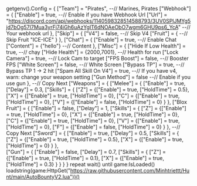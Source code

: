 getgenv().Config = {
    ["Team"] = "Pirates", --// Marines, Pirates
    ["Webhook"] = {
        ["Enable"] = true, --// Enable if you have Webhook Url
        ["Url"] = "https://discord.com/api/webhooks/1140598328514588793/3UV0SPlJMYg5jd7bOg57I7Mua3yrFj74iGh6uAzYgIT6dNOAeObO7wgm6GHU9ps6_YcA" --// Your webhook url
    },
    ["Skip"] = {
        ["V4"] = false, --// Skip V4
        ["Fruit"] = { --// Skip Fruit
            "ICE-ICE"
        }
    },
    ["Chat"] = {
        ["Enable"] = true, --// Enable Chat
        ["Content"] = {"hello"} --// Content
    },
    ["Misc"] = {
        ["Hide If Low Health"] = true, --// chạy 
        ["Hide Health"] = {2000,7001}, --// Health for run
        ["Lock Camera"] = true, --// Lock Cam to target
        ["FPS Boost"] = false, --// Booster FPS
        ["White Screen"] = false, --// White Screen
        ["Bypass TP"] = true, --// Bypass TP 1 -> 2 hit
        ["Spam All Skill On V4"] = true, --// If you have v4, warn: change your weapon setting
        ["Gun Method"] = false --// Enable if you use gun
    },
    --// Copy Next
    ["Weapons"] = {
        ["Melee"] = {
            ["Enable"] = true,
            ["Delay"] = 0.3,
            ["Skills"] = {
                ["Z"] = {["Enable"] = true, ["HoldTime"] = 0.5},
                ["X"] = {["Enable"] = true, ["HoldTime"] = 0},
                ["C"] = {["Enable"] = true, ["HoldTime"] = 0},
                ["V"] = {["Enable"] = false, ["HoldTime"] = 0}
            }
        },
        ["Blox Fruit"] = {
            ["Enable"] = false,
            ["Delay"] = 1,
            ["Skills"] = {
                ["Z"] = {["Enable"] = true, ["HoldTime"] = 0},
                ["X"] = {["Enable"] = true, ["HoldTime"] = 0},
                ["C"] = {["Enable"] = true, ["HoldTime"] = 0},
                ["V"] = {["Enable"] = true, ["HoldTime"] = 0},
                ["F"] = {["Enable"] = false, ["HoldTime"] = 0}
            }
        },
        --// Copy Next
        ["Sword"] = {
            ["Enable"] = true,
            ["Delay"] = 0.5,
            ["Skills"] = {
                ["Z"] = {["Enable"] = true, ["HoldTime"] = 0.5},
                ["X"] = {["Enable"] = true, ["HoldTime"] = 0}
            } 
        },      
        ["Gun"] = {
            ["Enable"] = false,
            ["Delay"] = 0.7,
            ["Skills"] = {
                ["Z"] = {["Enable"] = true, ["HoldTime"] = 0.1},
                ["X"] = {["Enable"] = true, ["HoldTime"] = 0.3}
            } 
        }
    }
}
repeat wait() until game:IsLoaded()
loadstring(game:HttpGet("https://raw.githubusercontent.com/Minhtriettt/Hunt/main/AutoBountyV2.lua"))()







                                        





<!---
robloxdu/robloxdu is a ✨ special ✨ repository because its `README.md` (this file) appears on your GitHub profile.
You can click the Preview link to take a look at your changes.
--->
